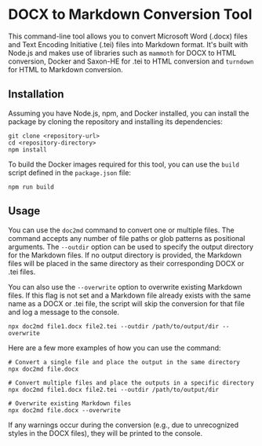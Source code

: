 # DOCX to Markdown Conversion Tool

This command-line tool allows you to convert Microsoft Word (.docx) files and Text Encoding Initiative (.tei) files into Markdown format. It's built with Node.js and makes use of libraries such as `mammoth` for DOCX to HTML conversion, Docker and Saxon-HE for .tei to HTML conversion and `turndown` for HTML to Markdown conversion.

## Installation

Assuming you have Node.js, npm, and Docker installed, you can install the package by cloning the repository and installing its dependencies:

```
git clone <repository-url>
cd <repository-directory>
npm install
```

To build the Docker images required for this tool, you can use the `build` script defined in the `package.json` file:

```
npm run build
```

## Usage

You can use the `doc2md` command to convert one or multiple files. The command accepts any number of file paths or glob patterns as positional arguments. The `--outdir` option can be used to specify the output directory for the Markdown files. If no output directory is provided, the Markdown files will be placed in the same directory as their corresponding DOCX or .tei files.

You can also use the `--overwrite` option to overwrite existing Markdown files. If this flag is not set and a Markdown file already exists with the same name as a DOCX or .tei file, the script will skip the conversion for that file and log a message to the console.

```
npx doc2md file1.docx file2.tei --outdir /path/to/output/dir --overwrite
```

Here are a few more examples of how you can use the command:

```
# Convert a single file and place the output in the same directory
npx doc2md file.docx

# Convert multiple files and place the outputs in a specific directory
npx doc2md file1.docx file2.tei --outdir /path/to/output/dir

# Overwrite existing Markdown files
npx doc2md file.docx --overwrite
```

If any warnings occur during the conversion (e.g., due to unrecognized styles in the DOCX files), they will be printed to the console.
